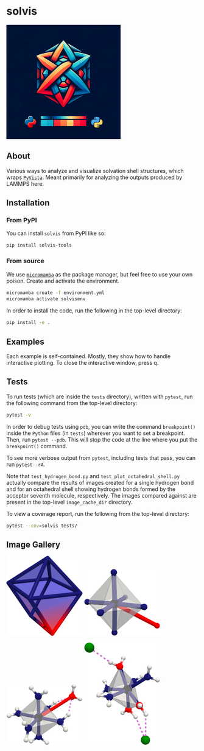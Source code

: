# solvis

<img src="https://github.com/amritagos/solvis/blob/main/branding/logo/logo.png?raw=true" width="300" />

## About

Various ways to analyze and visualize solvation shell structures, which wraps [`PyVista`](https://docs.pyvista.org/version/stable/). Meant primarily for analyzing the outputs produced by LAMMPS here. 

## Installation 

### From PyPI

You can install `solvis` from PyPI like so: 

```bash
pip install solvis-tools
```

### From source

We use [`micromamba`](https://mamba.readthedocs.io/en/latest/user_guide/micromamba.html) as the package manager, but feel free to use your own poison. Create and activate the environment. 

```bash
micromamba create -f environment.yml
micromamba activate solvisenv
```

In order to install the code, run the following in the top-level directory:

```bash
pip install -e .
```

## Examples 

Each example is self-contained. Mostly, they show how to handle interactive plotting.
To close the interactive window, press q. 

## Tests

To run tests (which are inside the `tests` directory), written with `pytest`, run the following command from the top-level directory: 

```bash
pytest -v
```

In order to debug tests using `pdb`, you can write the command `breakpoint()` inside the `Python` files (in `tests`) wherever you want to set a breakpoint. Then, run `pytest --pdb`. This will stop the code at the line where you put the `breakpoint()` command. 

To see more verbose output from `pytest`, including tests that pass, you can run `pytest -rA`.

Note that `test_hydrogen_bond.py` and `test_plot_octahedral_shell.py` actually compare the results of images created for a single hydrogen bond and for an octahedral shell showing hydrogen bonds formed by the acceptor seventh molecule, respectively. The images compared against are present in the top-level `image_cache_dir` directory.

To view a coverage report, run the following from the top-level directory: 

```bash
pytest --cov=solvis tests/
```

## Image Gallery
<p float="left">
    <img src="https://github.com/amritagos/solvis/blob/main/resources/non_octahedral_shape.png?raw=true" width="200" />
    <img src="https://github.com/amritagos/solvis/blob/main/resources/octahedral_shell.png?raw=true" width="200" />
</p>
<p float="left">
    <img src="https://github.com/amritagos/solvis/blob/main/resources/shell_with_hbonds.png?raw=true" width="200" />
    <img src="https://github.com/amritagos/solvis/blob/main/resources/hbond_non_oct.png?raw=true" width="200" />
</p>
